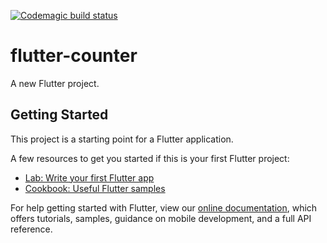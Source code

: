 [![Codemagic build status](https://api.codemagic.io/apps/5f731f039d53d20ccf9bd7f1/5f731f039d53d20ccf9bd7f0/status_badge.svg)](https://codemagic.io/apps/5f731f039d53d20ccf9bd7f1/5f731f039d53d20ccf9bd7f0/latest_build)

# flutter-counter

A new Flutter project.

## Getting Started

This project is a starting point for a Flutter application.

A few resources to get you started if this is your first Flutter project:

- [Lab: Write your first Flutter app](https://flutter.dev/docs/get-started/codelab)
- [Cookbook: Useful Flutter samples](https://flutter.dev/docs/cookbook)

For help getting started with Flutter, view our
[online documentation](https://flutter.dev/docs), which offers tutorials,
samples, guidance on mobile development, and a full API reference.
